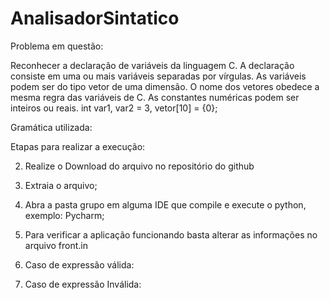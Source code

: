 # AnalisadorSintatico

Problema em questão:

Reconhecer a declaração de variáveis da linguagem C. A declaração consiste em uma ou mais variáveis separadas por vírgulas. As variáveis podem ser do tipo vetor de uma dimensão. O nome dos vetores obedece a mesma regra das variáveis de C. As constantes numéricas podem ser inteiros ou reais. 
int var1, var2 = 3, vetor[10] = {0};

Gramática utilizada:

Etapas para realizar a execução:

2. Realize o Download do arquivo no repositório do github


3. Extraia o arquivo;
4. Abra a pasta grupo em alguma IDE que compile e execute o python, exemplo: Pycharm;




5. Para verificar a aplicação funcionando basta alterar as informações no arquivo front.in



6. Caso de expressão válida:

7. Caso de expressão Inválida:



